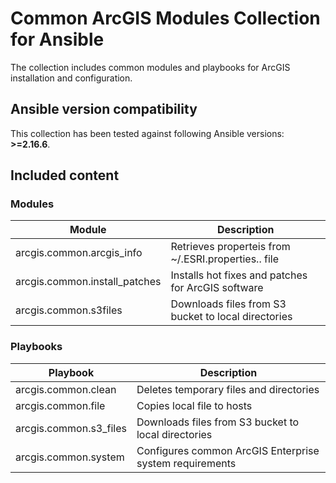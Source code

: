 # Common ArcGIS Modules Collection for Ansible

The collection includes common modules and playbooks for ArcGIS installation and configuration.

## Ansible version compatibility

This collection has been tested against following Ansible versions: **>=2.16.6**.

## Included content

### Modules

| Module | Description |
| --- | --- |
| arcgis.common.arcgis_info | Retrieves properteis from ~/.ESRI.properties.<hostname>.<ArcGIS version> file |
| arcgis.common.install_patches | Installs hot fixes and patches for ArcGIS software |
| arcgis.common.s3files | Downloads files from S3 bucket to local directories |

### Playbooks

| Playbook | Description |
| --- | --- |
| arcgis.common.clean | Deletes temporary files and directories |
| arcgis.common.file | Copies local file to hosts |
| arcgis.common.s3_files | Downloads files from S3 bucket to local directories |
| arcgis.common.system | Configures common ArcGIS Enterprise system requirements |
